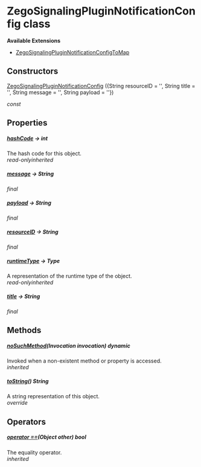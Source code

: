 


# ZegoSignalingPluginNotificationConfig class
















**Available Extensions**

- [ZegoSignalingPluginNotificationConfigToMap](../zego_uikit_prebuilt_live_audio_room/ZegoSignalingPluginNotificationConfigToMap.md)




## Constructors

[ZegoSignalingPluginNotificationConfig](../zego_uikit_prebuilt_live_audio_room/ZegoSignalingPluginNotificationConfig/ZegoSignalingPluginNotificationConfig.md) ({String resourceID = '', String title = '', String message = '', String payload = ''})

  _const_ 


## Properties

##### [hashCode](../zego_uikit_prebuilt_live_audio_room/ZegoSignalingPluginNotificationConfig/hashCode.md) &#8594; int



The hash code for this object.  
_<span class="feature">read-only</span><span class="feature">inherited</span>_



##### [message](../zego_uikit_prebuilt_live_audio_room/ZegoSignalingPluginNotificationConfig/message.md) &#8594; String



  
_<span class="feature">final</span>_



##### [payload](../zego_uikit_prebuilt_live_audio_room/ZegoSignalingPluginNotificationConfig/payload.md) &#8594; String



  
_<span class="feature">final</span>_



##### [resourceID](../zego_uikit_prebuilt_live_audio_room/ZegoSignalingPluginNotificationConfig/resourceID.md) &#8594; String



  
_<span class="feature">final</span>_



##### [runtimeType](../zego_uikit_prebuilt_live_audio_room/ZegoSignalingPluginNotificationConfig/runtimeType.md) &#8594; Type



A representation of the runtime type of the object.  
_<span class="feature">read-only</span><span class="feature">inherited</span>_



##### [title](../zego_uikit_prebuilt_live_audio_room/ZegoSignalingPluginNotificationConfig/title.md) &#8594; String



  
_<span class="feature">final</span>_





## Methods

##### [noSuchMethod](../zego_uikit_prebuilt_live_audio_room/ZegoSignalingPluginNotificationConfig/noSuchMethod.md)(Invocation invocation) dynamic



Invoked when a non-existent method or property is accessed.  
_<span class="feature">inherited</span>_



##### [toString](../zego_uikit_prebuilt_live_audio_room/ZegoSignalingPluginNotificationConfig/toString.md)() String



A string representation of this object.  
_<span class="feature">override</span>_





## Operators

##### [operator ==](../zego_uikit_prebuilt_live_audio_room/ZegoSignalingPluginNotificationConfig/operator_equals.md)(Object other) bool



The equality operator.  
_<span class="feature">inherited</span>_















